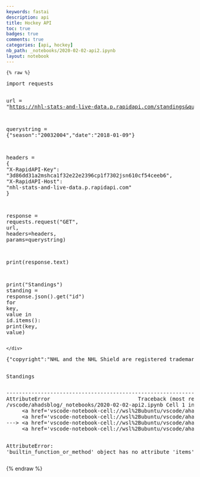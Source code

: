 ```yaml
---
keywords: fastai
description: api
title: Hockey API
toc: true 
badges: true
comments: true
categories: [api, hockey]
nb_path: _notebooks/2020-02-02-api2.ipynb
layout: notebook
---
```


<!--
#################################################
### THIS FILE WAS AUTOGENERATED! DO NOT EDIT! ###
#################################################
# file to edit: _notebooks/2020-02-02-api2.ipynb
-->

<div class="container" id="notebook-container">
        
    {% raw %}
    
<div class="cell border-box-sizing code_cell rendered">
<div class="input">

<div class="inner_cell">
    <div class="input_area">
<div class=" highlight hl-ipython3"><pre><span></span><span class="kn">import</span> <span class="nn">requests</span>

<span class="n">url</span> <span class="o">=</span> <span class="s2">&quot;https://nhl-stats-and-live-data.p.rapidapi.com/standings&quot;</span>

<span class="n">querystring</span> <span class="o">=</span> <span class="p">{</span><span class="s2">&quot;season&quot;</span><span class="p">:</span><span class="s2">&quot;20032004&quot;</span><span class="p">,</span><span class="s2">&quot;date&quot;</span><span class="p">:</span><span class="s2">&quot;2018-01-09&quot;</span><span class="p">}</span>

<span class="n">headers</span> <span class="o">=</span> <span class="p">{</span>
	<span class="s2">&quot;X-RapidAPI-Key&quot;</span><span class="p">:</span> <span class="s2">&quot;3d86dd31a2mshca1f32e22e2396cp1f7302jsn610cf54ceeb6&quot;</span><span class="p">,</span>
	<span class="s2">&quot;X-RapidAPI-Host&quot;</span><span class="p">:</span> <span class="s2">&quot;nhl-stats-and-live-data.p.rapidapi.com&quot;</span>
<span class="p">}</span>

<span class="n">response</span> <span class="o">=</span> <span class="n">requests</span><span class="o">.</span><span class="n">request</span><span class="p">(</span><span class="s2">&quot;GET&quot;</span><span class="p">,</span> <span class="n">url</span><span class="p">,</span> <span class="n">headers</span><span class="o">=</span><span class="n">headers</span><span class="p">,</span> <span class="n">params</span><span class="o">=</span><span class="n">querystring</span><span class="p">)</span>

<span class="nb">print</span><span class="p">(</span><span class="n">response</span><span class="o">.</span><span class="n">text</span><span class="p">)</span>

<span class="nb">print</span><span class="p">(</span><span class="s2">&quot;Standings&quot;</span><span class="p">)</span>
<span class="n">standing</span> <span class="o">=</span> <span class="n">response</span><span class="o">.</span><span class="n">json</span><span class="p">()</span><span class="o">.</span><span class="n">get</span><span class="p">(</span><span class="s2">&quot;id&quot;</span><span class="p">)</span>
<span class="k">for</span> <span class="n">key</span><span class="p">,</span> <span class="n">value</span> <span class="ow">in</span> <span class="nb">id</span><span class="o">.</span><span class="n">items</span><span class="p">():</span>
	<span class="nb">print</span><span class="p">(</span><span class="n">key</span><span class="p">,</span> <span class="n">value</span><span class="p">)</span>
</pre></div>

    </div>
</div>
</div>

<div class="output_wrapper">
<div class="output">

<div class="output_area">

<div class="output_subarea output_stream output_stdout output_text">
<pre>{&#34;copyright&#34;:&#34;NHL and the NHL Shield are registered trademarks of the National Hockey League. NHL and NHL team marks are the property of the NHL and its teams. \u00a9 NHL 2022. All Rights Reserved.&#34;,&#34;records&#34;:[{&#34;conference&#34;:{&#34;id&#34;:5,&#34;link&#34;:&#34;/api/v1/conferences/5&#34;,&#34;name&#34;:&#34;Western&#34;},&#34;division&#34;:{&#34;abbreviation&#34;:&#34;C&#34;,&#34;id&#34;:16,&#34;link&#34;:&#34;/api/v1/divisions/16&#34;,&#34;name&#34;:&#34;Central&#34;,&#34;nameShort&#34;:&#34;CEN&#34;},&#34;league&#34;:{&#34;id&#34;:133,&#34;link&#34;:&#34;/api/v1/league/133&#34;,&#34;name&#34;:&#34;National Hockey League&#34;},&#34;season&#34;:&#34;20032004&#34;,&#34;standingsType&#34;:&#34;regularSeason&#34;,&#34;teamRecords&#34;:[{&#34;clinchIndicator&#34;:&#34;p&#34;,&#34;conferenceHomeRank&#34;:&#34;4&#34;,&#34;conferenceL10Rank&#34;:&#34;11&#34;,&#34;conferenceRank&#34;:&#34;1&#34;,&#34;conferenceRoadRank&#34;:&#34;1&#34;,&#34;divisionHomeRank&#34;:&#34;3&#34;,&#34;divisionL10Rank&#34;:&#34;4&#34;,&#34;divisionRank&#34;:&#34;1&#34;,&#34;divisionRoadRank&#34;:&#34;1&#34;,&#34;gamesPlayed&#34;:82,&#34;goalsAgainst&#34;:211,&#34;goalsScored&#34;:267,&#34;lastUpdated&#34;:&#34;2022-10-08T17:22:24Z&#34;,&#34;leagueHomeRank&#34;:&#34;7&#34;,&#34;leagueL10Rank&#34;:&#34;20&#34;,&#34;leagueRank&#34;:&#34;1&#34;,&#34;leagueRecord&#34;:{&#34;losses&#34;:18,&#34;ot&#34;:11,&#34;type&#34;:&#34;league&#34;,&#34;wins&#34;:53},&#34;leagueRoadRank&#34;:&#34;1&#34;,&#34;points&#34;:117,&#34;pointsPercentage&#34;:0.7134146341463414,&#34;ppConferenceRank&#34;:&#34;1&#34;,&#34;ppDivisionRank&#34;:&#34;1&#34;,&#34;ppLeagueRank&#34;:&#34;1&#34;,&#34;row&#34;:47,&#34;streak&#34;:{&#34;streakCode&#34;:&#34;W2&#34;,&#34;streakNumber&#34;:2,&#34;streakType&#34;:&#34;wins&#34;},&#34;team&#34;:{&#34;id&#34;:18,&#34;link&#34;:&#34;/api/v1/teams/18&#34;,&#34;name&#34;:&#34;Nashville Predators&#34;},&#34;wildCardRank&#34;:&#34;0&#34;},{&#34;clinchIndicator&#34;:&#34;x&#34;,&#34;conferenceHomeRank&#34;:&#34;1&#34;,&#34;conferenceL10Rank&#34;:&#34;1&#34;,&#34;conferenceRank&#34;:&#34;2&#34;,&#34;conferenceRoadRank&#34;:&#34;4&#34;,&#34;divisionHomeRank&#34;:&#34;1&#34;,&#34;divisionL10Rank&#34;:&#34;1&#34;,&#34;divisionRank&#34;:&#34;2&#34;,&#34;divisionRoadRank&#34;:&#34;2&#34;,&#34;gamesPlayed&#34;:82,&#34;goalsAgainst&#34;:218,&#34;goalsScored&#34;:277,&#34;lastUpdated&#34;:&#34;2022-10-08T17:22:24Z&#34;,&#34;leagueHomeRank&#34;:&#34;1&#34;,&#34;leagueL10Rank&#34;:&#34;1&#34;,&#34;leagueRank&#34;:&#34;2&#34;,&#34;leagueRecord&#34;:{&#34;losses&#34;:20,&#34;ot&#34;:10,&#34;type&#34;:&#34;league&#34;,&#34;wins&#34;:52},&#34;leagueRoadRank&#34;:&#34;6&#34;,&#34;points&#34;:114,&#34;pointsPercentage&#34;:0.6951219512195121,&#34;ppConferenceRank&#34;:&#34;2&#34;,&#34;ppDivisionRank&#34;:&#34;2&#34;,&#34;ppLeagueRank&#34;:&#34;2&#34;,&#34;row&#34;:48,&#34;streak&#34;:{&#34;streakCode&#34;:&#34;W5&#34;,&#34;streakNumber&#34;:5,&#34;streakType&#34;:&#34;wins&#34;},&#34;team&#34;:{&#34;id&#34;:52,&#34;link&#34;:&#34;/api/v1/teams/52&#34;,&#34;name&#34;:&#34;Winnipeg Jets&#34;},&#34;wildCardRank&#34;:&#34;0&#34;},{&#34;clinchIndicator&#34;:&#34;x&#34;,&#34;conferenceHomeRank&#34;:&#34;2&#34;,&#34;conferenceL10Rank&#34;:&#34;5&#34;,&#34;conferenceRank&#34;:&#34;4&#34;,&#34;conferenceRoadRank&#34;:&#34;9&#34;,&#34;divisionHomeRank&#34;:&#34;2&#34;,&#34;divisionL10Rank&#34;:&#34;2&#34;,&#34;divisionRank&#34;:&#34;3&#34;,&#34;divisionRoadRank&#34;:&#34;4&#34;,&#34;gamesPlayed&#34;:82,&#34;goalsAgainst&#34;:232,&#34;goalsScored&#34;:253,&#34;lastUpdated&#34;:&#34;2022-10-08T17:22:24Z&#34;,&#34;leagueHomeRank&#34;:&#34;3&#34;,&#34;leagueL10Rank&#34;:&#34;13&#34;,&#34;leagueRank&#34;:&#34;8&#34;,&#34;leagueRecord&#34;:{&#34;losses&#34;:26,&#34;ot&#34;:11,&#34;type&#34;:&#34;league&#34;,&#34;wins&#34;:45},&#34;leagueRoadRank&#34;:&#34;17&#34;,&#34;points&#34;:101,&#34;pointsPercentage&#34;:0.6158536585365854,&#34;ppConferenceRank&#34;:&#34;4&#34;,&#34;ppDivisionRank&#34;:&#34;3&#34;,&#34;ppLeagueRank&#34;:&#34;8&#34;,&#34;row&#34;:42,&#34;streak&#34;:{&#34;streakCode&#34;:&#34;W1&#34;,&#34;streakNumber&#34;:1,&#34;streakType&#34;:&#34;wins&#34;},&#34;team&#34;:{&#34;id&#34;:30,&#34;link&#34;:&#34;/api/v1/teams/30&#34;,&#34;name&#34;:&#34;Minnesota Wild&#34;},&#34;wildCardRank&#34;:&#34;0&#34;},{&#34;clinchIndicator&#34;:&#34;x&#34;,&#34;conferenceHomeRank&#34;:&#34;5&#34;,&#34;conferenceL10Rank&#34;:&#34;12&#34;,&#34;conferenceRank&#34;:&#34;8&#34;,&#34;conferenceRoadRank&#34;:&#34;11&#34;,&#34;divisionHomeRank&#34;:&#34;4&#34;,&#34;divisionL10Rank&#34;:&#34;5&#34;,&#34;divisionRank&#34;:&#34;4&#34;,&#34;divisionRoadRank&#34;:&#34;6&#34;,&#34;gamesPlayed&#34;:82,&#34;goalsAgainst&#34;:237,&#34;goalsScored&#34;:257,&#34;lastUpdated&#34;:&#34;2022-10-08T17:22:24Z&#34;,&#34;leagueHomeRank&#34;:&#34;9&#34;,&#34;leagueL10Rank&#34;:&#34;24&#34;,&#34;leagueRank&#34;:&#34;17&#34;,&#34;leagueRecord&#34;:{&#34;losses&#34;:30,&#34;ot&#34;:9,&#34;type&#34;:&#34;league&#34;,&#34;wins&#34;:43},&#34;leagueRoadRank&#34;:&#34;22&#34;,&#34;points&#34;:95,&#34;pointsPercentage&#34;:0.5792682926829268,&#34;ppConferenceRank&#34;:&#34;8&#34;,&#34;ppDivisionRank&#34;:&#34;4&#34;,&#34;ppLeagueRank&#34;:&#34;17&#34;,&#34;row&#34;:41,&#34;streak&#34;:{&#34;streakCode&#34;:&#34;W1&#34;,&#34;streakNumber&#34;:1,&#34;streakType&#34;:&#34;wins&#34;},&#34;team&#34;:{&#34;id&#34;:21,&#34;link&#34;:&#34;/api/v1/teams/21&#34;,&#34;name&#34;:&#34;Colorado Avalanche&#34;},&#34;wildCardRank&#34;:&#34;2&#34;},{&#34;conferenceHomeRank&#34;:&#34;10&#34;,&#34;conferenceL10Rank&#34;:&#34;8&#34;,&#34;conferenceRank&#34;:&#34;9&#34;,&#34;conferenceRoadRank&#34;:&#34;6&#34;,&#34;divisionHomeRank&#34;:&#34;6&#34;,&#34;divisionL10Rank&#34;:&#34;3&#34;,&#34;divisionRank&#34;:&#34;5&#34;,&#34;divisionRoadRank&#34;:&#34;3&#34;,&#34;gamesPlayed&#34;:82,&#34;goalsAgainst&#34;:222,&#34;goalsScored&#34;:226,&#34;lastUpdated&#34;:&#34;2022-10-08T17:22:24Z&#34;,&#34;leagueHomeRank&#34;:&#34;19&#34;,&#34;leagueL10Rank&#34;:&#34;17&#34;,&#34;leagueRank&#34;:&#34;18&#34;,&#34;leagueRecord&#34;:{&#34;losses&#34;:32,&#34;ot&#34;:6,&#34;type&#34;:&#34;league&#34;,&#34;wins&#34;:44},&#34;leagueRoadRank&#34;:&#34;11&#34;,&#34;points&#34;:94,&#34;pointsPercentage&#34;:0.573170731707317,&#34;ppConferenceRank&#34;:&#34;9&#34;,&#34;ppDivisionRank&#34;:&#34;5&#34;,&#34;ppLeagueRank&#34;:&#34;18&#34;,&#34;row&#34;:41,&#34;streak&#34;:{&#34;streakCode&#34;:&#34;L1&#34;,&#34;streakNumber&#34;:1,&#34;streakType&#34;:&#34;losses&#34;},&#34;team&#34;:{&#34;id&#34;:19,&#34;link&#34;:&#34;/api/v1/teams/19&#34;,&#34;name&#34;:&#34;St. Louis Blues&#34;},&#34;wildCardRank&#34;:&#34;3&#34;},{&#34;conferenceHomeRank&#34;:&#34;7&#34;,&#34;conferenceL10Rank&#34;:&#34;13&#34;,&#34;conferenceRank&#34;:&#34;10&#34;,&#34;conferenceRoadRank&#34;:&#34;10&#34;,&#34;divisionHomeRank&#34;:&#34;5&#34;,&#34;divisionL10Rank&#34;:&#34;6&#34;,&#34;divisionRank&#34;:&#34;6&#34;,&#34;divisionRoadRank&#34;:&#34;5&#34;,&#34;gamesPlayed&#34;:82,&#34;goalsAgainst&#34;:225,&#34;goalsScored&#34;:235,&#34;lastUpdated&#34;:&#34;2022-10-08T17:22:24Z&#34;,&#34;leagueHomeRank&#34;:&#34;13&#34;,&#34;leagueL10Rank&#34;:&#34;25&#34;,&#34;leagueRank&#34;:&#34;19&#34;,&#34;leagueRecord&#34;:{&#34;losses&#34;:32,&#34;ot&#34;:8,&#34;type&#34;:&#34;league&#34;,&#34;wins&#34;:42},&#34;leagueRoadRank&#34;:&#34;21&#34;,&#34;points&#34;:92,&#34;pointsPercentage&#34;:0.5609756097560976,&#34;ppConferenceRank&#34;:&#34;10&#34;,&#34;ppDivisionRank&#34;:&#34;6&#34;,&#34;ppLeagueRank&#34;:&#34;19&#34;,&#34;row&#34;:38,&#34;streak&#34;:{&#34;streakCode&#34;:&#34;W1&#34;,&#34;streakNumber&#34;:1,&#34;streakType&#34;:&#34;wins&#34;},&#34;team&#34;:{&#34;id&#34;:25,&#34;link&#34;:&#34;/api/v1/teams/25&#34;,&#34;name&#34;:&#34;Dallas Stars&#34;},&#34;wildCardRank&#34;:&#34;4&#34;},{&#34;conferenceHomeRank&#34;:&#34;12&#34;,&#34;conferenceL10Rank&#34;:&#34;14&#34;,&#34;conferenceRank&#34;:&#34;13&#34;,&#34;conferenceRoadRank&#34;:&#34;13&#34;,&#34;divisionHomeRank&#34;:&#34;7&#34;,&#34;divisionL10Rank&#34;:&#34;7&#34;,&#34;divisionRank&#34;:&#34;7&#34;,&#34;divisionRoadRank&#34;:&#34;7&#34;,&#34;gamesPlayed&#34;:82,&#34;goalsAgainst&#34;:256,&#34;goalsScored&#34;:229,&#34;lastUpdated&#34;:&#34;2022-10-08T17:22:24Z&#34;,&#34;leagueHomeRank&#34;:&#34;25&#34;,&#34;leagueL10Rank&#34;:&#34;26&#34;,&#34;leagueRank&#34;:&#34;25&#34;,&#34;leagueRecord&#34;:{&#34;losses&#34;:39,&#34;ot&#34;:10,&#34;type&#34;:&#34;league&#34;,&#34;wins&#34;:33},&#34;leagueRoadRank&#34;:&#34;24&#34;,&#34;points&#34;:76,&#34;pointsPercentage&#34;:0.4634146341463415,&#34;ppConferenceRank&#34;:&#34;13&#34;,&#34;ppDivisionRank&#34;:&#34;7&#34;,&#34;ppLeagueRank&#34;:&#34;25&#34;,&#34;row&#34;:32,&#34;streak&#34;:{&#34;streakCode&#34;:&#34;L2&#34;,&#34;streakNumber&#34;:2,&#34;streakType&#34;:&#34;losses&#34;},&#34;team&#34;:{&#34;id&#34;:16,&#34;link&#34;:&#34;/api/v1/teams/16&#34;,&#34;name&#34;:&#34;Chicago Blackhawks&#34;},&#34;wildCardRank&#34;:&#34;7&#34;}]},{&#34;conference&#34;:{&#34;id&#34;:6,&#34;link&#34;:&#34;/api/v1/conferences/6&#34;,&#34;name&#34;:&#34;Eastern&#34;},&#34;division&#34;:{&#34;abbreviation&#34;:&#34;A&#34;,&#34;id&#34;:17,&#34;link&#34;:&#34;/api/v1/divisions/17&#34;,&#34;name&#34;:&#34;Atlantic&#34;,&#34;nameShort&#34;:&#34;ATL&#34;},&#34;league&#34;:{&#34;id&#34;:133,&#34;link&#34;:&#34;/api/v1/league/133&#34;,&#34;name&#34;:&#34;National Hockey League&#34;},&#34;season&#34;:&#34;20032004&#34;,&#34;standingsType&#34;:&#34;regularSeason&#34;,&#34;teamRecords&#34;:[{&#34;clinchIndicator&#34;:&#34;z&#34;,&#34;conferenceHomeRank&#34;:&#34;3&#34;,&#34;conferenceL10Rank&#34;:&#34;9&#34;,&#34;conferenceRank&#34;:&#34;1&#34;,&#34;conferenceRoadRank&#34;:&#34;1&#34;,&#34;divisionHomeRank&#34;:&#34;2&#34;,&#34;divisionL10Rank&#34;:&#34;4&#34;,&#34;divisionRank&#34;:&#34;1&#34;,&#34;divisionRoadRank&#34;:&#34;1&#34;,&#34;gamesPlayed&#34;:82,&#34;goalsAgainst&#34;:236,&#34;goalsScored&#34;:296,&#34;lastUpdated&#34;:&#34;2022-10-08T17:22:24Z&#34;,&#34;leagueHomeRank&#34;:&#34;6&#34;,&#34;leagueL10Rank&#34;:&#34;16&#34;,&#34;leagueRank&#34;:&#34;3&#34;,&#34;leagueRecord&#34;:{&#34;losses&#34;:23,&#34;ot&#34;:5,&#34;type&#34;:&#34;league&#34;,&#34;wins&#34;:54},&#34;leagueRoadRank&#34;:&#34;2&#34;,&#34;points&#34;:113,&#34;pointsPercentage&#34;:0.6890243902439024,&#34;ppConferenceRank&#34;:&#34;1&#34;,&#34;ppDivisionRank&#34;:&#34;1&#34;,&#34;ppLeagueRank&#34;:&#34;3&#34;,&#34;row&#34;:48,&#34;streak&#34;:{&#34;streakCode&#34;:&#34;OT1&#34;,&#34;streakNumber&#34;:1,&#34;streakType&#34;:&#34;ot&#34;},&#34;team&#34;:{&#34;id&#34;:14,&#34;link&#34;:&#34;/api/v1/teams/14&#34;,&#34;name&#34;:&#34;Tampa Bay Lightning&#34;},&#34;wildCardRank&#34;:&#34;0&#34;},{&#34;clinchIndicator&#34;:&#34;x&#34;,&#34;conferenceHomeRank&#34;:&#34;2&#34;,&#34;conferenceL10Rank&#34;:&#34;8&#34;,&#34;conferenceRank&#34;:&#34;2&#34;,&#34;conferenceRoadRank&#34;:&#34;2&#34;,&#34;divisionHomeRank&#34;:&#34;1&#34;,&#34;divisionL10Rank&#34;:&#34;3&#34;,&#34;divisionRank&#34;:&#34;2&#34;,&#34;divisionRoadRank&#34;:&#34;2&#34;,&#34;gamesPlayed&#34;:82,&#34;goalsAgainst&#34;:214,&#34;goalsScored&#34;:270,&#34;lastUpdated&#34;:&#34;2022-10-08T17:22:24Z&#34;,&#34;leagueHomeRank&#34;:&#34;4&#34;,&#34;leagueL10Rank&#34;:&#34;12&#34;,&#34;leagueRank&#34;:&#34;4&#34;,&#34;leagueRecord&#34;:{&#34;losses&#34;:20,&#34;ot&#34;:12,&#34;type&#34;:&#34;league&#34;,&#34;wins&#34;:50},&#34;leagueRoadRank&#34;:&#34;3&#34;,&#34;points&#34;:112,&#34;pointsPercentage&#34;:0.6829268292682927,&#34;ppConferenceRank&#34;:&#34;2&#34;,&#34;ppDivisionRank&#34;:&#34;2&#34;,&#34;ppLeagueRank&#34;:&#34;4&#34;,&#34;row&#34;:47,&#34;streak&#34;:{&#34;streakCode&#34;:&#34;L1&#34;,&#34;streakNumber&#34;:1,&#34;streakType&#34;:&#34;losses&#34;},&#34;team&#34;:{&#34;id&#34;:6,&#34;link&#34;:&#34;/api/v1/teams/6&#34;,&#34;name&#34;:&#34;Boston Bruins&#34;},&#34;wildCardRank&#34;:&#34;0&#34;},{&#34;clinchIndicator&#34;:&#34;x&#34;,&#34;conferenceHomeRank&#34;:&#34;4&#34;,&#34;conferenceL10Rank&#34;:&#34;7&#34;,&#34;conferenceRank&#34;:&#34;4&#34;,&#34;conferenceRoadRank&#34;:&#34;6&#34;,&#34;divisionHomeRank&#34;:&#34;3&#34;,&#34;divisionL10Rank&#34;:&#34;2&#34;,&#34;divisionRank&#34;:&#34;3&#34;,&#34;divisionRoadRank&#34;:&#34;3&#34;,&#34;gamesPlayed&#34;:82,&#34;goalsAgainst&#34;:232,&#34;goalsScored&#34;:277,&#34;lastUpdated&#34;:&#34;2022-10-08T17:22:24Z&#34;,&#34;leagueHomeRank&#34;:&#34;8&#34;,&#34;leagueL10Rank&#34;:&#34;11&#34;,&#34;leagueRank&#34;:&#34;7&#34;,&#34;leagueRecord&#34;:{&#34;losses&#34;:26,&#34;ot&#34;:7,&#34;type&#34;:&#34;league&#34;,&#34;wins&#34;:49},&#34;leagueRoadRank&#34;:&#34;13&#34;,&#34;points&#34;:105,&#34;pointsPercentage&#34;:0.6402439024390244,&#34;ppConferenceRank&#34;:&#34;4&#34;,&#34;ppDivisionRank&#34;:&#34;3&#34;,&#34;ppLeagueRank&#34;:&#34;7&#34;,&#34;row&#34;:42,&#34;streak&#34;:{&#34;streakCode&#34;:&#34;W1&#34;,&#34;streakNumber&#34;:1,&#34;streakType&#34;:&#34;wins&#34;},&#34;team&#34;:{&#34;id&#34;:10,&#34;link&#34;:&#34;/api/v1/teams/10&#34;,&#34;name&#34;:&#34;Toronto Maple Leafs&#34;},&#34;wildCardRank&#34;:&#34;0&#34;},{&#34;conferenceHomeRank&#34;:&#34;6&#34;,&#34;conferenceL10Rank&#34;:&#34;2&#34;,&#34;conferenceRank&#34;:&#34;9&#34;,&#34;conferenceRoadRank&#34;:&#34;8&#34;,&#34;divisionHomeRank&#34;:&#34;4&#34;,&#34;divisionL10Rank&#34;:&#34;1&#34;,&#34;divisionRank&#34;:&#34;4&#34;,&#34;divisionRoadRank&#34;:&#34;4&#34;,&#34;gamesPlayed&#34;:82,&#34;goalsAgainst&#34;:246,&#34;goalsScored&#34;:248,&#34;lastUpdated&#34;:&#34;2022-10-08T17:22:24Z&#34;,&#34;leagueHomeRank&#34;:&#34;12&#34;,&#34;leagueL10Rank&#34;:&#34;4&#34;,&#34;leagueRank&#34;:&#34;16&#34;,&#34;leagueRecord&#34;:{&#34;losses&#34;:30,&#34;ot&#34;:8,&#34;type&#34;:&#34;league&#34;,&#34;wins&#34;:44},&#34;leagueRoadRank&#34;:&#34;16&#34;,&#34;points&#34;:96,&#34;pointsPercentage&#34;:0.5853658536585366,&#34;ppConferenceRank&#34;:&#34;9&#34;,&#34;ppDivisionRank&#34;:&#34;4&#34;,&#34;ppLeagueRank&#34;:&#34;16&#34;,&#34;row&#34;:41,&#34;streak&#34;:{&#34;streakCode&#34;:&#34;W5&#34;,&#34;streakNumber&#34;:5,&#34;streakType&#34;:&#34;wins&#34;},&#34;team&#34;:{&#34;id&#34;:13,&#34;link&#34;:&#34;/api/v1/teams/13&#34;,&#34;name&#34;:&#34;Florida Panthers&#34;},&#34;wildCardRank&#34;:&#34;3&#34;},{&#34;conferenceHomeRank&#34;:&#34;14&#34;,&#34;conferenceL10Rank&#34;:&#34;12&#34;,&#34;conferenceRank&#34;:&#34;13&#34;,&#34;conferenceRoadRank&#34;:&#34;13&#34;,&#34;divisionHomeRank&#34;:&#34;6&#34;,&#34;divisionL10Rank&#34;:&#34;5&#34;,&#34;divisionRank&#34;:&#34;5&#34;,&#34;divisionRoadRank&#34;:&#34;6&#34;,&#34;gamesPlayed&#34;:82,&#34;goalsAgainst&#34;:255,&#34;goalsScored&#34;:217,&#34;lastUpdated&#34;:&#34;2022-10-08T17:22:24Z&#34;,&#34;leagueHomeRank&#34;:&#34;26&#34;,&#34;leagueL10Rank&#34;:&#34;23&#34;,&#34;leagueRank&#34;:&#34;27&#34;,&#34;leagueRecord&#34;:{&#34;losses&#34;:39,&#34;ot&#34;:13,&#34;type&#34;:&#34;league&#34;,&#34;wins&#34;:30},&#34;leagueRoadRank&#34;:&#34;28&#34;,&#34;points&#34;:73,&#34;pointsPercentage&#34;:0.4451219512195122,&#34;ppConferenceRank&#34;:&#34;13&#34;,&#34;ppDivisionRank&#34;:&#34;5&#34;,&#34;ppLeagueRank&#34;:&#34;27&#34;,&#34;row&#34;:25,&#34;streak&#34;:{&#34;streakCode&#34;:&#34;OT1&#34;,&#34;streakNumber&#34;:1,&#34;streakType&#34;:&#34;ot&#34;},&#34;team&#34;:{&#34;id&#34;:17,&#34;link&#34;:&#34;/api/v1/teams/17&#34;,&#34;name&#34;:&#34;Detroit Red Wings&#34;},&#34;wildCardRank&#34;:&#34;7&#34;},{&#34;conferenceHomeRank&#34;:&#34;11&#34;,&#34;conferenceL10Rank&#34;:&#34;13&#34;,&#34;conferenceRank&#34;:&#34;14&#34;,&#34;conferenceRoadRank&#34;:&#34;16&#34;,&#34;divisionHomeRank&#34;:&#34;5&#34;,&#34;divisionL10Rank&#34;:&#34;6&#34;,&#34;divisionRank&#34;:&#34;6&#34;,&#34;divisionRoadRank&#34;:&#34;8&#34;,&#34;gamesPlayed&#34;:82,&#34;goalsAgainst&#34;:264,&#34;goalsScored&#34;:209,&#34;lastUpdated&#34;:&#34;2022-10-08T17:22:24Z&#34;,&#34;leagueHomeRank&#34;:&#34;21&#34;,&#34;leagueL10Rank&#34;:&#34;27&#34;,&#34;leagueRank&#34;:&#34;28&#34;,&#34;leagueRecord&#34;:{&#34;losses&#34;:40,&#34;ot&#34;:13,&#34;type&#34;:&#34;league&#34;,&#34;wins&#34;:29},&#34;leagueRoadRank&#34;:&#34;31&#34;,&#34;points&#34;:71,&#34;pointsPercentage&#34;:0.4329268292682927,&#34;ppConferenceRank&#34;:&#34;14&#34;,&#34;ppDivisionRank&#34;:&#34;6&#34;,&#34;ppLeagueRank&#34;:&#34;28&#34;,&#34;row&#34;:27,&#34;streak&#34;:{&#34;streakCode&#34;:&#34;L1&#34;,&#34;streakNumber&#34;:1,&#34;streakType&#34;:&#34;losses&#34;},&#34;team&#34;:{&#34;id&#34;:8,&#34;link&#34;:&#34;/api/v1/teams/8&#34;,&#34;name&#34;:&#34;Montr\u00e9al Canadiens&#34;},&#34;wildCardRank&#34;:&#34;8&#34;},{&#34;conferenceHomeRank&#34;:&#34;15&#34;,&#34;conferenceL10Rank&#34;:&#34;16&#34;,&#34;conferenceRank&#34;:&#34;15&#34;,&#34;conferenceRoadRank&#34;:&#34;15&#34;,&#34;divisionHomeRank&#34;:&#34;7&#34;,&#34;divisionL10Rank&#34;:&#34;8&#34;,&#34;divisionRank&#34;:&#34;7&#34;,&#34;divisionRoadRank&#34;:&#34;7&#34;,&#34;gamesPlayed&#34;:82,&#34;goalsAgainst&#34;:291,&#34;goalsScored&#34;:221,&#34;lastUpdated&#34;:&#34;2022-10-08T17:22:24Z&#34;,&#34;leagueHomeRank&#34;:&#34;29&#34;,&#34;leagueL10Rank&#34;:&#34;30&#34;,&#34;leagueRank&#34;:&#34;30&#34;,&#34;leagueRecord&#34;:{&#34;losses&#34;:43,&#34;ot&#34;:11,&#34;type&#34;:&#34;league&#34;,&#34;wins&#34;:28},&#34;leagueRoadRank&#34;:&#34;30&#34;,&#34;points&#34;:67,&#34;pointsPercentage&#34;:0.40853658536585363,&#34;ppConferenceRank&#34;:&#34;15&#34;,&#34;ppDivisionRank&#34;:&#34;7&#34;,&#34;ppLeagueRank&#34;:&#34;30&#34;,&#34;row&#34;:26,&#34;streak&#34;:{&#34;streakCode&#34;:&#34;L2&#34;,&#34;streakNumber&#34;:2,&#34;streakType&#34;:&#34;losses&#34;},&#34;team&#34;:{&#34;id&#34;:9,&#34;link&#34;:&#34;/api/v1/teams/9&#34;,&#34;name&#34;:&#34;Ottawa Senators&#34;},&#34;wildCardRank&#34;:&#34;9&#34;},{&#34;conferenceHomeRank&#34;:&#34;16&#34;,&#34;conferenceL10Rank&#34;:&#34;15&#34;,&#34;conferenceRank&#34;:&#34;16&#34;,&#34;conferenceRoadRank&#34;:&#34;12&#34;,&#34;divisionHomeRank&#34;:&#34;8&#34;,&#34;divisionL10Rank&#34;:&#34;7&#34;,&#34;divisionRank&#34;:&#34;8&#34;,&#34;divisionRoadRank&#34;:&#34;5&#34;,&#34;gamesPlayed&#34;:82,&#34;goalsAgainst&#34;:280,&#34;goalsScored&#34;:199,&#34;lastUpdated&#34;:&#34;2022-10-08T17:22:24Z&#34;,&#34;leagueHomeRank&#34;:&#34;31&#34;,&#34;leagueL10Rank&#34;:&#34;29&#34;,&#34;leagueRank&#34;:&#34;31&#34;,&#34;leagueRecord&#34;:{&#34;losses&#34;:45,&#34;ot&#34;:12,&#34;type&#34;:&#34;league&#34;,&#34;wins&#34;:25},&#34;leagueRoadRank&#34;:&#34;25&#34;,&#34;points&#34;:62,&#34;pointsPercentage&#34;:0.3780487804878049,&#34;ppConferenceRank&#34;:&#34;16&#34;,&#34;ppDivisionRank&#34;:&#34;8&#34;,&#34;ppLeagueRank&#34;:&#34;31&#34;,&#34;row&#34;:24,&#34;streak&#34;:{&#34;streakCode&#34;:&#34;L4&#34;,&#34;streakNumber&#34;:4,&#34;streakType&#34;:&#34;losses&#34;},&#34;team&#34;:{&#34;id&#34;:7,&#34;link&#34;:&#34;/api/v1/teams/7&#34;,&#34;name&#34;:&#34;Buffalo Sabres&#34;},&#34;wildCardRank&#34;:&#34;10&#34;}]},{&#34;conference&#34;:{&#34;id&#34;:5,&#34;link&#34;:&#34;/api/v1/conferences/5&#34;,&#34;name&#34;:&#34;Western&#34;},&#34;division&#34;:{&#34;abbreviation&#34;:&#34;P&#34;,&#34;id&#34;:15,&#34;link&#34;:&#34;/api/v1/divisions/15&#34;,&#34;name&#34;:&#34;Pacific&#34;,&#34;nameShort&#34;:&#34;PAC&#34;},&#34;league&#34;:{&#34;id&#34;:133,&#34;link&#34;:&#34;/api/v1/league/133&#34;,&#34;name&#34;:&#34;National Hockey League&#34;},&#34;season&#34;:&#34;20032004&#34;,&#34;standingsType&#34;:&#34;regularSeason&#34;,&#34;teamRecords&#34;:[{&#34;clinchIndicator&#34;:&#34;y&#34;,&#34;conferenceHomeRank&#34;:&#34;3&#34;,&#34;conferenceL10Rank&#34;:&#34;6&#34;,&#34;conferenceRank&#34;:&#34;3&#34;,&#34;conferenceRoadRank&#34;:&#34;3&#34;,&#34;divisionHomeRank&#34;:&#34;1&#34;,&#34;divisionL10Rank&#34;:&#34;4&#34;,&#34;divisionRank&#34;:&#34;1&#34;,&#34;divisionRoadRank&#34;:&#34;2&#34;,&#34;gamesPlayed&#34;:82,&#34;goalsAgainst&#34;:228,&#34;goalsScored&#34;:272,&#34;lastUpdated&#34;:&#34;2022-10-08T17:22:24Z&#34;,&#34;leagueHomeRank&#34;:&#34;5&#34;,&#34;leagueL10Rank&#34;:&#34;14&#34;,&#34;leagueRank&#34;:&#34;5&#34;,&#34;leagueRecord&#34;:{&#34;losses&#34;:24,&#34;ot&#34;:7,&#34;type&#34;:&#34;league&#34;,&#34;wins&#34;:51},&#34;leagueRoadRank&#34;:&#34;5&#34;,&#34;points&#34;:109,&#34;pointsPercentage&#34;:0.6646341463414634,&#34;ppConferenceRank&#34;:&#34;3&#34;,&#34;ppDivisionRank&#34;:&#34;1&#34;,&#34;ppLeagueRank&#34;:&#34;5&#34;,&#34;row&#34;:47,&#34;streak&#34;:{&#34;streakCode&#34;:&#34;L2&#34;,&#34;streakNumber&#34;:2,&#34;streakType&#34;:&#34;losses&#34;},&#34;team&#34;:{&#34;id&#34;:54,&#34;link&#34;:&#34;/api/v1/teams/54&#34;,&#34;name&#34;:&#34;Vegas Golden Knights&#34;},&#34;wildCardRank&#34;:&#34;0&#34;},{&#34;clinchIndicator&#34;:&#34;x&#34;,&#34;conferenceHomeRank&#34;:&#34;6&#34;,&#34;conferenceL10Rank&#34;:&#34;2&#34;,&#34;conferenceRank&#34;:&#34;5&#34;,&#34;conferenceRoadRank&#34;:&#34;8&#34;,&#34;divisionHomeRank&#34;:&#34;2&#34;,&#34;divisionL10Rank&#34;:&#34;1&#34;,&#34;divisionRank&#34;:&#34;2&#34;,&#34;divisionRoadRank&#34;:&#34;5&#34;,&#34;gamesPlayed&#34;:82,&#34;goalsAgainst&#34;:216,&#34;goalsScored&#34;:235,&#34;lastUpdated&#34;:&#34;2022-10-08T17:22:24Z&#34;,&#34;leagueHomeRank&#34;:&#34;11&#34;,&#34;leagueL10Rank&#34;:&#34;2&#34;,&#34;leagueRank&#34;:&#34;9&#34;,&#34;leagueRecord&#34;:{&#34;losses&#34;:25,&#34;ot&#34;:13,&#34;type&#34;:&#34;league&#34;,&#34;wins&#34;:44},&#34;leagueRoadRank&#34;:&#34;14&#34;,&#34;points&#34;:101,&#34;pointsPercentage&#34;:0.6158536585365854,&#34;ppConferenceRank&#34;:&#34;5&#34;,&#34;ppDivisionRank&#34;:&#34;2&#34;,&#34;ppLeagueRank&#34;:&#34;9&#34;,&#34;row&#34;:40,&#34;streak&#34;:{&#34;streakCode&#34;:&#34;W5&#34;,&#34;streakNumber&#34;:5,&#34;streakType&#34;:&#34;wins&#34;},&#34;team&#34;:{&#34;id&#34;:24,&#34;link&#34;:&#34;/api/v1/teams/24&#34;,&#34;name&#34;:&#34;Anaheim Ducks&#34;},&#34;wildCardRank&#34;:&#34;0&#34;},{&#34;clinchIndicator&#34;:&#34;x&#34;,&#34;conferenceHomeRank&#34;:&#34;8&#34;,&#34;conferenceL10Rank&#34;:&#34;9&#34;,&#34;conferenceRank&#34;:&#34;6&#34;,&#34;conferenceRoadRank&#34;:&#34;5&#34;,&#34;divisionHomeRank&#34;:&#34;3&#34;,&#34;divisionL10Rank&#34;:&#34;6&#34;,&#34;divisionRank&#34;:&#34;3&#34;,&#34;divisionRoadRank&#34;:&#34;3&#34;,&#34;gamesPlayed&#34;:82,&#34;goalsAgainst&#34;:229,&#34;goalsScored&#34;:252,&#34;lastUpdated&#34;:&#34;2022-10-08T17:22:24Z&#34;,&#34;leagueHomeRank&#34;:&#34;15&#34;,&#34;leagueL10Rank&#34;:&#34;18&#34;,&#34;leagueRank&#34;:&#34;11&#34;,&#34;leagueRecord&#34;:{&#34;losses&#34;:27,&#34;ot&#34;:10,&#34;type&#34;:&#34;league&#34;,&#34;wins&#34;:45},&#34;leagueRoadRank&#34;:&#34;10&#34;,&#34;points&#34;:100,&#34;pointsPercentage&#34;:0.6097560975609756,&#34;ppConferenceRank&#34;:&#34;6&#34;,&#34;ppDivisionRank&#34;:&#34;3&#34;,&#34;ppLeagueRank&#34;:&#34;10&#34;,&#34;row&#34;:40,&#34;streak&#34;:{&#34;streakCode&#34;:&#34;L1&#34;,&#34;streakNumber&#34;:1,&#34;streakType&#34;:&#34;losses&#34;},&#34;team&#34;:{&#34;id&#34;:28,&#34;link&#34;:&#34;/api/v1/teams/28&#34;,&#34;name&#34;:&#34;San Jose Sharks&#34;},&#34;wildCardRank&#34;:&#34;0&#34;},{&#34;clinchIndicator&#34;:&#34;x&#34;,&#34;conferenceHomeRank&#34;:&#34;9&#34;,&#34;conferenceL10Rank&#34;:&#34;3&#34;,&#34;conferenceRank&#34;:&#34;7&#34;,&#34;conferenceRoadRank&#34;:&#34;2&#34;,&#34;divisionHomeRank&#34;:&#34;4&#34;,&#34;divisionL10Rank&#34;:&#34;2&#34;,&#34;divisionRank&#34;:&#34;4&#34;,&#34;divisionRoadRank&#34;:&#34;1&#34;,&#34;gamesPlayed&#34;:82,&#34;goalsAgainst&#34;:203,&#34;goalsScored&#34;:239,&#34;lastUpdated&#34;:&#34;2022-10-08T17:22:24Z&#34;,&#34;leagueHomeRank&#34;:&#34;18&#34;,&#34;leagueL10Rank&#34;:&#34;8&#34;,&#34;leagueRank&#34;:&#34;12&#34;,&#34;leagueRecord&#34;:{&#34;losses&#34;:29,&#34;ot&#34;:8,&#34;type&#34;:&#34;league&#34;,&#34;wins&#34;:45},&#34;leagueRoadRank&#34;:&#34;4&#34;,&#34;points&#34;:98,&#34;pointsPercentage&#34;:0.5975609756097561,&#34;ppConferenceRank&#34;:&#34;7&#34;,&#34;ppDivisionRank&#34;:&#34;4&#34;,&#34;ppLeagueRank&#34;:&#34;12&#34;,&#34;row&#34;:43,&#34;streak&#34;:{&#34;streakCode&#34;:&#34;L1&#34;,&#34;streakNumber&#34;:1,&#34;streakType&#34;:&#34;losses&#34;},&#34;team&#34;:{&#34;id&#34;:26,&#34;link&#34;:&#34;/api/v1/teams/26&#34;,&#34;name&#34;:&#34;Los Angeles Kings&#34;},&#34;wildCardRank&#34;:&#34;1&#34;},{&#34;conferenceHomeRank&#34;:&#34;14&#34;,&#34;conferenceL10Rank&#34;:&#34;15&#34;,&#34;conferenceRank&#34;:&#34;11&#34;,&#34;conferenceRoadRank&#34;:&#34;7&#34;,&#34;divisionHomeRank&#34;:&#34;7&#34;,&#34;divisionL10Rank&#34;:&#34;8&#34;,&#34;divisionRank&#34;:&#34;5&#34;,&#34;divisionRoadRank&#34;:&#34;4&#34;,&#34;gamesPlayed&#34;:82,&#34;goalsAgainst&#34;:248,&#34;goalsScored&#34;:218,&#34;lastUpdated&#34;:&#34;2022-10-08T17:22:24Z&#34;,&#34;leagueHomeRank&#34;:&#34;28&#34;,&#34;leagueL10Rank&#34;:&#34;31&#34;,&#34;leagueRank&#34;:&#34;20&#34;,&#34;leagueRecord&#34;:{&#34;losses&#34;:35,&#34;ot&#34;:10,&#34;type&#34;:&#34;league&#34;,&#34;wins&#34;:37},&#34;leagueRoadRank&#34;:&#34;12&#34;,&#34;points&#34;:84,&#34;pointsPercentage&#34;:0.5121951219512195,&#34;ppConferenceRank&#34;:&#34;11&#34;,&#34;ppDivisionRank&#34;:&#34;5&#34;,&#34;ppLeagueRank&#34;:&#34;20&#34;,&#34;row&#34;:35,&#34;streak&#34;:{&#34;streakCode&#34;:&#34;W1&#34;,&#34;streakNumber&#34;:1,&#34;streakType&#34;:&#34;wins&#34;},&#34;team&#34;:{&#34;id&#34;:20,&#34;link&#34;:&#34;/api/v1/teams/20&#34;,&#34;name&#34;:&#34;Calgary Flames&#34;},&#34;wildCardRank&#34;:&#34;5&#34;},{&#34;conferenceHomeRank&#34;:&#34;11&#34;,&#34;conferenceL10Rank&#34;:&#34;10&#34;,&#34;conferenceRank&#34;:&#34;12&#34;,&#34;conferenceRoadRank&#34;:&#34;12&#34;,&#34;divisionHomeRank&#34;:&#34;5&#34;,&#34;divisionL10Rank&#34;:&#34;7&#34;,&#34;divisionRank&#34;:&#34;6&#34;,&#34;divisionRoadRank&#34;:&#34;6&#34;,&#34;gamesPlayed&#34;:82,&#34;goalsAgainst&#34;:263,&#34;goalsScored&#34;:234,&#34;lastUpdated&#34;:&#34;2022-10-08T17:22:24Z&#34;,&#34;leagueHomeRank&#34;:&#34;24&#34;,&#34;leagueL10Rank&#34;:&#34;19&#34;,&#34;leagueRank&#34;:&#34;23&#34;,&#34;leagueRecord&#34;:{&#34;losses&#34;:40,&#34;ot&#34;:6,&#34;type&#34;:&#34;league&#34;,&#34;wins&#34;:36},&#34;leagueRoadRank&#34;:&#34;23&#34;,&#34;points&#34;:78,&#34;pointsPercentage&#34;:0.47560975609756095,&#34;ppConferenceRank&#34;:&#34;12&#34;,&#34;ppDivisionRank&#34;:&#34;6&#34;,&#34;ppLeagueRank&#34;:&#34;23&#34;,&#34;row&#34;:31,&#34;streak&#34;:{&#34;streakCode&#34;:&#34;W2&#34;,&#34;streakNumber&#34;:2,&#34;streakType&#34;:&#34;wins&#34;},&#34;team&#34;:{&#34;id&#34;:22,&#34;link&#34;:&#34;/api/v1/teams/22&#34;,&#34;name&#34;:&#34;Edmonton Oilers&#34;},&#34;wildCardRank&#34;:&#34;6&#34;},{&#34;conferenceHomeRank&#34;:&#34;13&#34;,&#34;conferenceL10Rank&#34;:&#34;4&#34;,&#34;conferenceRank&#34;:&#34;14&#34;,&#34;conferenceRoadRank&#34;:&#34;14&#34;,&#34;divisionHomeRank&#34;:&#34;6&#34;,&#34;divisionL10Rank&#34;:&#34;3&#34;,&#34;divisionRank&#34;:&#34;7&#34;,&#34;divisionRoadRank&#34;:&#34;7&#34;,&#34;gamesPlayed&#34;:82,&#34;goalsAgainst&#34;:264,&#34;goalsScored&#34;:218,&#34;lastUpdated&#34;:&#34;2022-10-08T17:22:24Z&#34;,&#34;leagueHomeRank&#34;:&#34;27&#34;,&#34;leagueL10Rank&#34;:&#34;9&#34;,&#34;leagueRank&#34;:&#34;26&#34;,&#34;leagueRecord&#34;:{&#34;losses&#34;:40,&#34;ot&#34;:11,&#34;type&#34;:&#34;league&#34;,&#34;wins&#34;:31},&#34;leagueRoadRank&#34;:&#34;26&#34;,&#34;points&#34;:73,&#34;pointsPercentage&#34;:0.4451219512195122,&#34;ppConferenceRank&#34;:&#34;14&#34;,&#34;ppDivisionRank&#34;:&#34;7&#34;,&#34;ppLeagueRank&#34;:&#34;26&#34;,&#34;row&#34;:31,&#34;streak&#34;:{&#34;streakCode&#34;:&#34;OT1&#34;,&#34;streakNumber&#34;:1,&#34;streakType&#34;:&#34;ot&#34;},&#34;team&#34;:{&#34;id&#34;:23,&#34;link&#34;:&#34;/api/v1/teams/23&#34;,&#34;name&#34;:&#34;Vancouver Canucks&#34;},&#34;wildCardRank&#34;:&#34;8&#34;},{&#34;conferenceHomeRank&#34;:&#34;15&#34;,&#34;conferenceL10Rank&#34;:&#34;7&#34;,&#34;conferenceRank&#34;:&#34;15&#34;,&#34;conferenceRoadRank&#34;:&#34;15&#34;,&#34;divisionHomeRank&#34;:&#34;8&#34;,&#34;divisionL10Rank&#34;:&#34;5&#34;,&#34;divisionRank&#34;:&#34;8&#34;,&#34;divisionRoadRank&#34;:&#34;8&#34;,&#34;gamesPlayed&#34;:82,&#34;goalsAgainst&#34;:256,&#34;goalsScored&#34;:208,&#34;lastUpdated&#34;:&#34;2022-10-08T17:22:24Z&#34;,&#34;leagueHomeRank&#34;:&#34;30&#34;,&#34;leagueL10Rank&#34;:&#34;15&#34;,&#34;leagueRank&#34;:&#34;29&#34;,&#34;leagueRecord&#34;:{&#34;losses&#34;:41,&#34;ot&#34;:12,&#34;type&#34;:&#34;league&#34;,&#34;wins&#34;:29},&#34;leagueRoadRank&#34;:&#34;27&#34;,&#34;points&#34;:70,&#34;pointsPercentage&#34;:0.4268292682926829,&#34;ppConferenceRank&#34;:&#34;15&#34;,&#34;ppDivisionRank&#34;:&#34;8&#34;,&#34;ppLeagueRank&#34;:&#34;29&#34;,&#34;row&#34;:27,&#34;streak&#34;:{&#34;streakCode&#34;:&#34;L1&#34;,&#34;streakNumber&#34;:1,&#34;streakType&#34;:&#34;losses&#34;},&#34;team&#34;:{&#34;id&#34;:53,&#34;link&#34;:&#34;/api/v1/teams/53&#34;,&#34;name&#34;:&#34;Arizona Coyotes&#34;},&#34;wildCardRank&#34;:&#34;9&#34;}]},{&#34;conference&#34;:{&#34;id&#34;:6,&#34;link&#34;:&#34;/api/v1/conferences/6&#34;,&#34;name&#34;:&#34;Eastern&#34;},&#34;division&#34;:{&#34;abbreviation&#34;:&#34;M&#34;,&#34;id&#34;:18,&#34;link&#34;:&#34;/api/v1/divisions/18&#34;,&#34;name&#34;:&#34;Metropolitan&#34;,&#34;nameShort&#34;:&#34;Metro&#34;},&#34;league&#34;:{&#34;id&#34;:133,&#34;link&#34;:&#34;/api/v1/league/133&#34;,&#34;name&#34;:&#34;National Hockey League&#34;},&#34;season&#34;:&#34;20032004&#34;,&#34;standingsType&#34;:&#34;regularSeason&#34;,&#34;teamRecords&#34;:[{&#34;clinchIndicator&#34;:&#34;y&#34;,&#34;conferenceHomeRank&#34;:&#34;5&#34;,&#34;conferenceL10Rank&#34;:&#34;1&#34;,&#34;conferenceRank&#34;:&#34;3&#34;,&#34;conferenceRoadRank&#34;:&#34;4&#34;,&#34;divisionHomeRank&#34;:&#34;2&#34;,&#34;divisionL10Rank&#34;:&#34;1&#34;,&#34;divisionRank&#34;:&#34;1&#34;,&#34;divisionRoadRank&#34;:&#34;2&#34;,&#34;gamesPlayed&#34;:82,&#34;goalsAgainst&#34;:239,&#34;goalsScored&#34;:259,&#34;lastUpdated&#34;:&#34;2022-10-08T17:22:24Z&#34;,&#34;leagueHomeRank&#34;:&#34;10&#34;,&#34;leagueL10Rank&#34;:&#34;3&#34;,&#34;leagueRank&#34;:&#34;6&#34;,&#34;leagueRecord&#34;:{&#34;losses&#34;:26,&#34;ot&#34;:7,&#34;type&#34;:&#34;league&#34;,&#34;wins&#34;:49},&#34;leagueRoadRank&#34;:&#34;8&#34;,&#34;points&#34;:105,&#34;pointsPercentage&#34;:0.6402439024390244,&#34;ppConferenceRank&#34;:&#34;3&#34;,&#34;ppDivisionRank&#34;:&#34;1&#34;,&#34;ppLeagueRank&#34;:&#34;6&#34;,&#34;row&#34;:46,&#34;streak&#34;:{&#34;streakCode&#34;:&#34;W1&#34;,&#34;streakNumber&#34;:1,&#34;streakType&#34;:&#34;wins&#34;},&#34;team&#34;:{&#34;id&#34;:15,&#34;link&#34;:&#34;/api/v1/teams/15&#34;,&#34;name&#34;:&#34;Washington Capitals&#34;},&#34;wildCardRank&#34;:&#34;0&#34;},{&#34;clinchIndicator&#34;:&#34;x&#34;,&#34;conferenceHomeRank&#34;:&#34;1&#34;,&#34;conferenceL10Rank&#34;:&#34;6&#34;,&#34;conferenceRank&#34;:&#34;5&#34;,&#34;conferenceRoadRank&#34;:&#34;10&#34;,&#34;divisionHomeRank&#34;:&#34;1&#34;,&#34;divisionL10Rank&#34;:&#34;5&#34;,&#34;divisionRank&#34;:&#34;2&#34;,&#34;divisionRoadRank&#34;:&#34;6&#34;,&#34;gamesPlayed&#34;:82,&#34;goalsAgainst&#34;:250,&#34;goalsScored&#34;:272,&#34;lastUpdated&#34;:&#34;2022-10-08T17:22:24Z&#34;,&#34;leagueHomeRank&#34;:&#34;2&#34;,&#34;leagueL10Rank&#34;:&#34;10&#34;,&#34;leagueRank&#34;:&#34;10&#34;,&#34;leagueRecord&#34;:{&#34;losses&#34;:29,&#34;ot&#34;:6,&#34;type&#34;:&#34;league&#34;,&#34;wins&#34;:47},&#34;leagueRoadRank&#34;:&#34;19&#34;,&#34;points&#34;:100,&#34;pointsPercentage&#34;:0.6097560975609756,&#34;ppConferenceRank&#34;:&#34;5&#34;,&#34;ppDivisionRank&#34;:&#34;2&#34;,&#34;ppLeagueRank&#34;:&#34;11&#34;,&#34;row&#34;:45,&#34;streak&#34;:{&#34;streakCode&#34;:&#34;W2&#34;,&#34;streakNumber&#34;:2,&#34;streakType&#34;:&#34;wins&#34;},&#34;team&#34;:{&#34;id&#34;:5,&#34;link&#34;:&#34;/api/v1/teams/5&#34;,&#34;name&#34;:&#34;Pittsburgh Penguins&#34;},&#34;wildCardRank&#34;:&#34;0&#34;},{&#34;clinchIndicator&#34;:&#34;x&#34;,&#34;conferenceHomeRank&#34;:&#34;8&#34;,&#34;conferenceL10Rank&#34;:&#34;4&#34;,&#34;conferenceRank&#34;:&#34;6&#34;,&#34;conferenceRoadRank&#34;:&#34;3&#34;,&#34;divisionHomeRank&#34;:&#34;4&#34;,&#34;divisionL10Rank&#34;:&#34;3&#34;,&#34;divisionRank&#34;:&#34;3&#34;,&#34;divisionRoadRank&#34;:&#34;1&#34;,&#34;gamesPlayed&#34;:82,&#34;goalsAgainst&#34;:243,&#34;goalsScored&#34;:251,&#34;lastUpdated&#34;:&#34;2022-10-08T17:22:24Z&#34;,&#34;leagueHomeRank&#34;:&#34;16&#34;,&#34;leagueL10Rank&#34;:&#34;6&#34;,&#34;leagueRank&#34;:&#34;13&#34;,&#34;leagueRecord&#34;:{&#34;losses&#34;:26,&#34;ot&#34;:14,&#34;type&#34;:&#34;league&#34;,&#34;wins&#34;:42},&#34;leagueRoadRank&#34;:&#34;7&#34;,&#34;points&#34;:98,&#34;pointsPercentage&#34;:0.5975609756097561,&#34;ppConferenceRank&#34;:&#34;6&#34;,&#34;ppDivisionRank&#34;:&#34;3&#34;,&#34;ppLeagueRank&#34;:&#34;13&#34;,&#34;row&#34;:40,&#34;streak&#34;:{&#34;streakCode&#34;:&#34;W2&#34;,&#34;streakNumber&#34;:2,&#34;streakType&#34;:&#34;wins&#34;},&#34;team&#34;:{&#34;id&#34;:4,&#34;link&#34;:&#34;/api/v1/teams/4&#34;,&#34;name&#34;:&#34;Philadelphia Flyers&#34;},&#34;wildCardRank&#34;:&#34;0&#34;},{&#34;clinchIndicator&#34;:&#34;x&#34;,&#34;conferenceHomeRank&#34;:&#34;7&#34;,&#34;conferenceL10Rank&#34;:&#34;5&#34;,&#34;conferenceRank&#34;:&#34;7&#34;,&#34;conferenceRoadRank&#34;:&#34;7&#34;,&#34;divisionHomeRank&#34;:&#34;3&#34;,&#34;divisionL10Rank&#34;:&#34;4&#34;,&#34;divisionRank&#34;:&#34;4&#34;,&#34;divisionRoadRank&#34;:&#34;4&#34;,&#34;gamesPlayed&#34;:82,&#34;goalsAgainst&#34;:230,&#34;goalsScored&#34;:242,&#34;lastUpdated&#34;:&#34;2022-10-08T17:22:24Z&#34;,&#34;leagueHomeRank&#34;:&#34;14&#34;,&#34;leagueL10Rank&#34;:&#34;7&#34;,&#34;leagueRank&#34;:&#34;14&#34;,&#34;leagueRecord&#34;:{&#34;losses&#34;:30,&#34;ot&#34;:7,&#34;type&#34;:&#34;league&#34;,&#34;wins&#34;:45},&#34;leagueRoadRank&#34;:&#34;15&#34;,&#34;points&#34;:97,&#34;pointsPercentage&#34;:0.5914634146341463,&#34;ppConferenceRank&#34;:&#34;8&#34;,&#34;ppDivisionRank&#34;:&#34;5&#34;,&#34;ppLeagueRank&#34;:&#34;15&#34;,&#34;row&#34;:39,&#34;streak&#34;:{&#34;streakCode&#34;:&#34;L1&#34;,&#34;streakNumber&#34;:1,&#34;streakType&#34;:&#34;losses&#34;},&#34;team&#34;:{&#34;id&#34;:29,&#34;link&#34;:&#34;/api/v1/teams/29&#34;,&#34;name&#34;:&#34;Columbus Blue Jackets&#34;},&#34;wildCardRank&#34;:&#34;1&#34;},{&#34;clinchIndicator&#34;:&#34;x&#34;,&#34;conferenceHomeRank&#34;:&#34;9&#34;,&#34;conferenceL10Rank&#34;:&#34;3&#34;,&#34;conferenceRank&#34;:&#34;8&#34;,&#34;conferenceRoadRank&#34;:&#34;5&#34;,&#34;divisionHomeRank&#34;:&#34;5&#34;,&#34;divisionL10Rank&#34;:&#34;2&#34;,&#34;divisionRank&#34;:&#34;5&#34;,&#34;divisionRoadRank&#34;:&#34;3&#34;,&#34;gamesPlayed&#34;:82,&#34;goalsAgainst&#34;:244,&#34;goalsScored&#34;:248,&#34;lastUpdated&#34;:&#34;2022-10-08T17:22:24Z&#34;,&#34;leagueHomeRank&#34;:&#34;17&#34;,&#34;leagueL10Rank&#34;:&#34;5&#34;,&#34;leagueRank&#34;:&#34;15&#34;,&#34;leagueRecord&#34;:{&#34;losses&#34;:29,&#34;ot&#34;:9,&#34;type&#34;:&#34;league&#34;,&#34;wins&#34;:44},&#34;leagueRoadRank&#34;:&#34;9&#34;,&#34;points&#34;:97,&#34;pointsPercentage&#34;:0.5914634146341463,&#34;ppConferenceRank&#34;:&#34;7&#34;,&#34;ppDivisionRank&#34;:&#34;4&#34;,&#34;ppLeagueRank&#34;:&#34;14&#34;,&#34;row&#34;:39,&#34;streak&#34;:{&#34;streakCode&#34;:&#34;L1&#34;,&#34;streakNumber&#34;:1,&#34;streakType&#34;:&#34;losses&#34;},&#34;team&#34;:{&#34;id&#34;:1,&#34;link&#34;:&#34;/api/v1/teams/1&#34;,&#34;name&#34;:&#34;New Jersey Devils&#34;},&#34;wildCardRank&#34;:&#34;2&#34;},{&#34;conferenceHomeRank&#34;:&#34;12&#34;,&#34;conferenceL10Rank&#34;:&#34;10&#34;,&#34;conferenceRank&#34;:&#34;10&#34;,&#34;conferenceRoadRank&#34;:&#34;9&#34;,&#34;divisionHomeRank&#34;:&#34;7&#34;,&#34;divisionL10Rank&#34;:&#34;6&#34;,&#34;divisionRank&#34;:&#34;6&#34;,&#34;divisionRoadRank&#34;:&#34;5&#34;,&#34;gamesPlayed&#34;:82,&#34;goalsAgainst&#34;:256,&#34;goalsScored&#34;:228,&#34;lastUpdated&#34;:&#34;2022-10-08T17:22:24Z&#34;,&#34;leagueHomeRank&#34;:&#34;22&#34;,&#34;leagueL10Rank&#34;:&#34;21&#34;,&#34;leagueRank&#34;:&#34;21&#34;,&#34;leagueRecord&#34;:{&#34;losses&#34;:35,&#34;ot&#34;:11,&#34;type&#34;:&#34;league&#34;,&#34;wins&#34;:36},&#34;leagueRoadRank&#34;:&#34;18&#34;,&#34;points&#34;:83,&#34;pointsPercentage&#34;:0.5060975609756098,&#34;ppConferenceRank&#34;:&#34;10&#34;,&#34;ppDivisionRank&#34;:&#34;6&#34;,&#34;ppLeagueRank&#34;:&#34;21&#34;,&#34;row&#34;:33,&#34;streak&#34;:{&#34;streakCode&#34;:&#34;W1&#34;,&#34;streakNumber&#34;:1,&#34;streakType&#34;:&#34;wins&#34;},&#34;team&#34;:{&#34;id&#34;:12,&#34;link&#34;:&#34;/api/v1/teams/12&#34;,&#34;name&#34;:&#34;Carolina Hurricanes&#34;},&#34;wildCardRank&#34;:&#34;4&#34;},{&#34;conferenceHomeRank&#34;:&#34;13&#34;,&#34;conferenceL10Rank&#34;:&#34;11&#34;,&#34;conferenceRank&#34;:&#34;11&#34;,&#34;conferenceRoadRank&#34;:&#34;11&#34;,&#34;divisionHomeRank&#34;:&#34;8&#34;,&#34;divisionL10Rank&#34;:&#34;7&#34;,&#34;divisionRank&#34;:&#34;7&#34;,&#34;divisionRoadRank&#34;:&#34;7&#34;,&#34;gamesPlayed&#34;:82,&#34;goalsAgainst&#34;:296,&#34;goalsScored&#34;:264,&#34;lastUpdated&#34;:&#34;2022-10-08T17:22:24Z&#34;,&#34;leagueHomeRank&#34;:&#34;23&#34;,&#34;leagueL10Rank&#34;:&#34;22&#34;,&#34;leagueRank&#34;:&#34;22&#34;,&#34;leagueRecord&#34;:{&#34;losses&#34;:37,&#34;ot&#34;:10,&#34;type&#34;:&#34;league&#34;,&#34;wins&#34;:35},&#34;leagueRoadRank&#34;:&#34;20&#34;,&#34;points&#34;:80,&#34;pointsPercentage&#34;:0.4878048780487805,&#34;ppConferenceRank&#34;:&#34;11&#34;,&#34;ppDivisionRank&#34;:&#34;7&#34;,&#34;ppLeagueRank&#34;:&#34;22&#34;,&#34;row&#34;:32,&#34;streak&#34;:{&#34;streakCode&#34;:&#34;W3&#34;,&#34;streakNumber&#34;:3,&#34;streakType&#34;:&#34;wins&#34;},&#34;team&#34;:{&#34;id&#34;:2,&#34;link&#34;:&#34;/api/v1/teams/2&#34;,&#34;name&#34;:&#34;New York Islanders&#34;},&#34;wildCardRank&#34;:&#34;5&#34;},{&#34;conferenceHomeRank&#34;:&#34;10&#34;,&#34;conferenceL10Rank&#34;:&#34;14&#34;,&#34;conferenceRank&#34;:&#34;12&#34;,&#34;conferenceRoadRank&#34;:&#34;14&#34;,&#34;divisionHomeRank&#34;:&#34;6&#34;,&#34;divisionL10Rank&#34;:&#34;8&#34;,&#34;divisionRank&#34;:&#34;8&#34;,&#34;divisionRoadRank&#34;:&#34;8&#34;,&#34;gamesPlayed&#34;:82,&#34;goalsAgainst&#34;:268,&#34;goalsScored&#34;:231,&#34;lastUpdated&#34;:&#34;2022-10-08T17:22:24Z&#34;,&#34;leagueHomeRank&#34;:&#34;20&#34;,&#34;leagueL10Rank&#34;:&#34;28&#34;,&#34;leagueRank&#34;:&#34;24&#34;,&#34;leagueRecord&#34;:{&#34;losses&#34;:39,&#34;ot&#34;:9,&#34;type&#34;:&#34;league&#34;,&#34;wins&#34;:34},&#34;leagueRoadRank&#34;:&#34;29&#34;,&#34;points&#34;:77,&#34;pointsPercentage&#34;:0.4695121951219512,&#34;ppConferenceRank&#34;:&#34;12&#34;,&#34;ppDivisionRank&#34;:&#34;8&#34;,&#34;ppLeagueRank&#34;:&#34;24&#34;,&#34;row&#34;:31,&#34;streak&#34;:{&#34;streakCode&#34;:&#34;L3&#34;,&#34;streakNumber&#34;:3,&#34;streakType&#34;:&#34;losses&#34;},&#34;team&#34;:{&#34;id&#34;:3,&#34;link&#34;:&#34;/api/v1/teams/3&#34;,&#34;name&#34;:&#34;New York Rangers&#34;},&#34;wildCardRank&#34;:&#34;6&#34;}]}]}

Standings
</pre>
</div>
</div>

<div class="output_area">

<div class="output_subarea output_text output_error">
<pre>
<span class="ansi-red-fg">---------------------------------------------------------------------------</span>
<span class="ansi-red-fg">AttributeError</span>                            Traceback (most recent call last)
<span class="ansi-green-intense-fg ansi-bold">/vscode/ahadsblog/_notebooks/2020-02-02-api2.ipynb Cell 1</span> in <span class="ansi-cyan-fg">&lt;cell line: 18&gt;</span><span class="ansi-blue-fg">()</span>
<span class="ansi-green-intense-fg ansi-bold">     &lt;a href=&#39;vscode-notebook-cell://wsl%2Bubuntu/vscode/ahadsblog/_notebooks/2020-02-02-api2.ipynb#W0sdnNjb2RlLXJlbW90ZQ%3D%3D?line=15&#39;&gt;16&lt;/a&gt;</span> print(&#34;Standings&#34;)
<span class="ansi-green-intense-fg ansi-bold">     &lt;a href=&#39;vscode-notebook-cell://wsl%2Bubuntu/vscode/ahadsblog/_notebooks/2020-02-02-api2.ipynb#W0sdnNjb2RlLXJlbW90ZQ%3D%3D?line=16&#39;&gt;17&lt;/a&gt;</span> standing = response.json().get(&#34;id&#34;)
<span class="ansi-green-fg">---&gt; &lt;a href=&#39;vscode-notebook-cell://wsl%2Bubuntu/vscode/ahadsblog/_notebooks/2020-02-02-api2.ipynb#W0sdnNjb2RlLXJlbW90ZQ%3D%3D?line=17&#39;&gt;18&lt;/a&gt;</span> for key, value in id.items():
<span class="ansi-green-intense-fg ansi-bold">     &lt;a href=&#39;vscode-notebook-cell://wsl%2Bubuntu/vscode/ahadsblog/_notebooks/2020-02-02-api2.ipynb#W0sdnNjb2RlLXJlbW90ZQ%3D%3D?line=18&#39;&gt;19&lt;/a&gt;</span> 	print(key, value)

<span class="ansi-red-fg">AttributeError</span>: &#39;builtin_function_or_method&#39; object has no attribute &#39;items&#39;</pre>
</div>
</div>

</div>
</div>

</div>
    {% endraw %}

</div>
 

